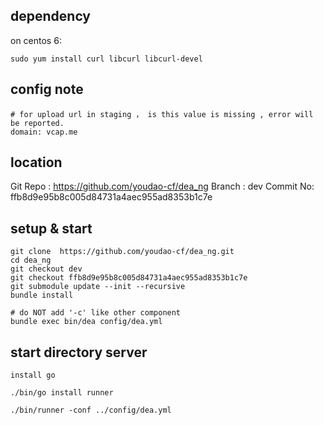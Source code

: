## dependency

on centos 6:

    sudo yum install curl libcurl libcurl-devel

## config note
    # for upload url in staging ， is this value is missing , error will be reported.
    domain: vcap.me

## location
Git Repo : https://github.com/youdao-cf/dea_ng 
Branch : dev
Commit No: ffb8d9e95b8c005d84731a4aec955ad8353b1c7e
	
## setup & start

    git clone  https://github.com/youdao-cf/dea_ng.git
    cd dea_ng
	git checkout dev
	git checkout ffb8d9e95b8c005d84731a4aec955ad8353b1c7e
    git submodule update --init --recursive
    bundle install
    
    # do NOT add '-c' like other component
    bundle exec bin/dea config/dea.yml 


## start directory server

    install go
    
    ./bin/go install runner
    
    ./bin/runner -conf ../config/dea.yml
